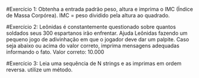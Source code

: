 #Exercício 1:
Obtenha a entrada padrão peso, altura e imprima o IMC (Índice de Massa Corpórea).
IMC = peso dividido pela altura ao quadrado.

#Exercício 2:
Leônidas é constantemente questionado sobre quantos soldados seus 300 espartanos irão enfrentar.
Ajuda Leônidas fazendo um pequeno jogo de adivinhação em que o jogador deve dar um palpite. Caso seja abaixo ou acima do valor correto, imprima mensagens adequadas informando o fato.
Valor correto: 10.000

#Exercício 3:
Leia uma sequência de N strings e as imprimas em ordem reversa. utilize um método.